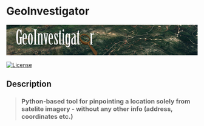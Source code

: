 # GeoInvestigator

![geoinvestigator-logo](resource_files/geo-investigator-logo.png)

[![License](https://img.shields.io/badge/license-MIT-blue.svg)](LICENSE.md)


## Description

> ### Python-based tool for pinpointing a location solely from satelite imagery - without any other info (address, coordinates etc.)

<br />



